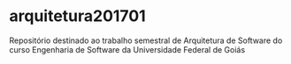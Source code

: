 # arquitetura201701
Repositório destinado ao trabalho semestral de Arquitetura de Software do curso Engenharia de Software da Universidade Federal de Goiás
